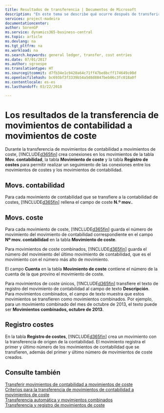```yaml
---
title: Resultados de transferencia | Documentos de Microsoft
description: "En este tema se describe qué ocurre después de transferir movimientos de contabilidad a los movimientos de coste."
services: project-madeira
documentationcenter: 
author: SorenGP
ms.service: dynamics365-business-central
ms.topic: article
ms.devlang: na
ms.tgt_pltfrm: na
ms.workload: na
ms.search.keywords: general ledger, transfer, cost entries
ms.date: 07/01/2017
ms.author: sgroespe
ms.translationtype: HT
ms.sourcegitcommit: d7fb34e1c9428a64c71ff47be8bcff174649c00d
ms.openlocfilehash: bc693bf3f3339b54a5d8d8847beb06c3fc018a0f
ms.contentlocale: es-es
ms.lasthandoff: 03/22/2018

---
```

# <a name="results-of-transferring-general-ledger-entries-to-cost-entries"></a>Los resultados de la transferencia de movimientos de contabilidad a movimientos de coste
Durante la transferencia de movimientos de contabilidad a movimientos de coste, [!INCLUDE[d365fin](includes/d365fin_md.md)] crea conexiones en los movimientos de la tabla **Mov. contabilidad**, la tabla **Movimiento de coste** y la tabla **Registro de costes** para permitir realizar un seguimiento de las conexiones entre los movimientos de costes y los movimientos de contabilidad.  

## <a name="general-ledger-entries"></a>Movs. contabilidad  
Para cada movimiento de contabilidad que se transfiere a la contabilidad de costes, [!INCLUDE[d365fin](includes/d365fin_md.md)] rellena el campo de coste **N.º mov.**.  

## <a name="cost-entries"></a>Movs. coste  
Para cada movimiento de coste, [!INCLUDE[d365fin](includes/d365fin_md.md)] guarda el número de movimiento del movimiento de contabilidad correspondiente en el campo **Nº mov. contabilidad** en la tabla **Movimiento de coste**.  

Para movimientos de coste combinados, [!INCLUDE[d365fin](includes/d365fin_md.md)] guarda el número del movimiento del último movimiento de contabilidad, que es el movimiento con el número más alto de movimiento.  

El campo **Cuenta** en la tabla **Movimiento de coste** contiene el número de la cuenta de la que provino el movimiento de coste.  

Para movimientos de coste únicos, [!INCLUDE[d365fin](includes/d365fin_md.md)] transfiere el texto de registro del movimiento de contabilidad al campo de texto **Descripción**. Para movimientos combinados, el campo de texto muestra que estos movimientos se transfieren como movimientos combinados. Por ejemplo, para un movimiento combinado del mes de octubre de 2013, el texto puede ser **Movimientos combinados, octubre de 2013**.  

## <a name="cost-register"></a>Registro costes  
En la tabla **Registro de costes**, [!INCLUDE[d365fin](includes/d365fin_md.md)] crea un movimiento con la transferencia de origen de la contabilidad. El movimiento registra el primer y último número de los movimientos de contabilidad que se transfieren, además del primer y último número de movimientos de coste creados.  

## <a name="see-also"></a>Consulte también  
[Transferir movimientos de contabilidad a movimientos de coste](finance-how-to-transfer-general-ledger-entries-to-cost-entries.md)   
[Criterios para la transferencia de movimientos de contabilidad a movimientos de coste](finance-criteria-for-transferring-general-ledger-entries-to-cost-entries.md)   
[Transferencia automática y movimientos combinados](finance-automatic-transfer-combined-entries.md)   
[Transferencia y registro de movimientos de coste](finance-transfer-and-post-cost-entries.md)  

